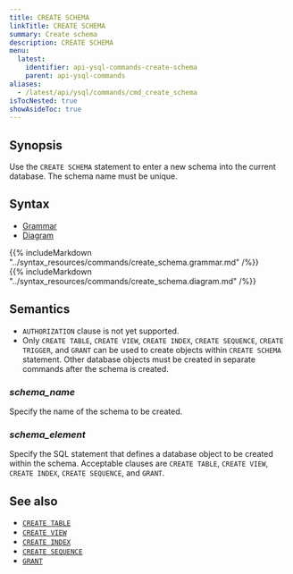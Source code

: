 ```yaml
---
title: CREATE SCHEMA
linkTitle: CREATE SCHEMA
summary: Create schema
description: CREATE SCHEMA
menu:
  latest:
    identifier: api-ysql-commands-create-schema
    parent: api-ysql-commands
aliases:
  - /latest/api/ysql/commands/cmd_create_schema
isTocNested: true
showAsideToc: true
---
```


## Synopsis

Use the `CREATE SCHEMA` statement to enter a new schema into the current database. The schema name must be unique.

## Syntax

<ul class="nav nav-tabs nav-tabs-yb">
  <li >
    <a href="#grammar" class="nav-link active" id="grammar-tab" data-toggle="tab" role="tab" aria-controls="grammar" aria-selected="true">
      <i class="fas fa-file-alt" aria-hidden="true"></i>
      Grammar
    </a>
  </li>
  <li>
    <a href="#diagram" class="nav-link" id="diagram-tab" data-toggle="tab" role="tab" aria-controls="diagram" aria-selected="false">
      <i class="fas fa-project-diagram" aria-hidden="true"></i>
      Diagram
    </a>
  </li>
</ul>

<div class="tab-content">
  <div id="grammar" class="tab-pane fade show active" role="tabpanel" aria-labelledby="grammar-tab">
    {{% includeMarkdown "../syntax_resources/commands/create_schema.grammar.md" /%}}
  </div>
  <div id="diagram" class="tab-pane fade" role="tabpanel" aria-labelledby="diagram-tab">
    {{% includeMarkdown "../syntax_resources/commands/create_schema.diagram.md" /%}}
  </div>
</div>

## Semantics

- `AUTHORIZATION` clause is not yet supported.
- Only `CREATE TABLE`, `CREATE VIEW`, `CREATE INDEX`, `CREATE SEQUENCE`, `CREATE TRIGGER`, and `GRANT` can be used to create objects within `CREATE SCHEMA` statement. Other database objects must be created in separate commands after the schema is created.

### _schema_name_

Specify the name of the schema to be created.

### _schema_element_

Specify the SQL statement that defines a database object to be created within the schema.
Acceptable clauses are `CREATE TABLE`, `CREATE VIEW`, `CREATE INDEX`, `CREATE SEQUENCE`, and `GRANT`.

## See also

- [`CREATE TABLE`](../ddl_create_table)
- [`CREATE VIEW`](../ddl_create_view)
- [`CREATE INDEX`](../ddl_create_index)
- [`CREATE SEQUENCE`](../ddl_create_seq)
- [`GRANT`](../dcl_grant)
